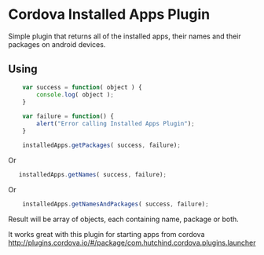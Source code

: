 # Cordova Installed Apps Plugin

Simple plugin that returns all of the installed apps, their names and their packages on android devices.

## Using

```js
    var success = function( object ) {
        console.log( object );
    }
  
    var failure = function() {
        alert("Error calling Installed Apps Plugin");
    }

    installedApps.getPackages( success, failure);
```

  Or
  
 ```js 
    installedApps.getNames( success, failure);
 ``` 
 
  Or
  
```js  
    installedApps.getNamesAndPackages( success, failure);
```    

Result will be array of objects, each containing name, package or both.

It works great with this plugin for starting apps from cordova http://plugins.cordova.io/#/package/com.hutchind.cordova.plugins.launcher

  
